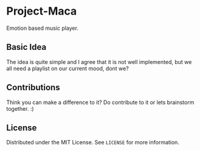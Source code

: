 # Project-Maca
Emotion based music player. 

## Basic Idea
The idea is quite simple and I agree that it is not well implemented, but we all need a playlist on our current mood, dont we?

## Contributions
Think you can make a difference to it? Do contribute to it or lets brainstorm together. :)


## License
Distributed under the MIT License. See `LICENSE` for more information.
